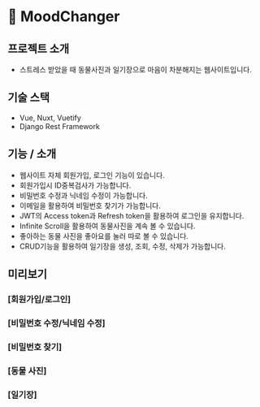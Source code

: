 # 🧘 MoodChanger

## 프로젝트 소개
- 스트레스 받았을 때 동물사진과 일기장으로 마음이 차분해지는 웹사이트입니다.

## 기술 스택
- Vue, Nuxt, Vuetify
- Django Rest Framework

## 기능 / 소개
- 웹사이트 자체 회원가입, 로그인 기능이 있습니다.
- 회원가입시 ID중복검사가 가능합니다.
- 비밀번호 수정과 닉네임 수정이 가능합니다.
- 이메일을 활용하여 비밀번호 찾기가 가능합니다.
- JWT의 Access token과 Refresh token을 활용하여 로그인을 유지합니다.
- Infinite Scroll을 활용하여 동물사진을 계속 볼 수 있습니다.
- 좋아하는 동물 사진을 좋아요를 눌러 따로 볼 수 있습니다.
- CRUD기능을 활용하여 일기장을 생성, 조회, 수정, 삭제가 가능합니다.

## 미리보기
### [회원가입/로그인]


### [비밀번호 수정/닉네임 수정]

### [비밀번호 찾기]

### [동물 사진]

### [일기장]


